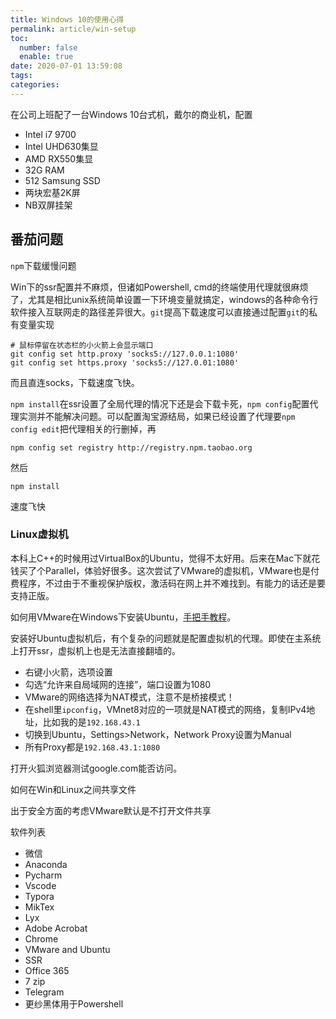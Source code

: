 ```yaml
---
title: Windows 10的使用心得
permalink: article/win-setup
toc:
  number: false
  enable: true
date: 2020-07-01 13:59:08
tags:
categories:
---
```


在公司上班配了一台Windows 10台式机，戴尔的商业机，配置

<!-- more -->

- Intel i7 9700
- Intel UHD630集显
- AMD RX550集显
- 32G RAM
- 512 Samsung SSD
- 两块宏基2K屏
- NB双屏挂架

## 番茄问题

`npm`下载缓慢问题

Win下的ssr配置并不麻烦，但诸如Powershell, cmd的终端使用代理就很麻烦了，尤其是相比unix系统简单设置一下环境变量就搞定，windows的各种命令行软件接入互联网走的路径差异很大。`git`提高下载速度可以直接通过配置`git`的私有变量实现

```
# 鼠标停留在状态栏的小火箭上会显示端口
git config set http.proxy 'socks5://127.0.0.1:1080'
git config set https.proxy 'socks5://127.0.01:1080'
```

而且直连socks，下载速度飞快。

`npm install`在ssr设置了全局代理的情况下还是会下载卡死，`npm config`配置代理实测并不能解决问题。可以配置淘宝源结局，如果已经设置了代理要`npm config edit`把代理相关的行删掉，再

```
npm config set registry http://registry.npm.taobao.org
```

然后

```
npm install
```

速度飞快

### Linux虚拟机

本科上C++的时候用过VirtualBox的Ubuntu，觉得不太好用。后来在Mac下就花钱买了个Parallel，体验好很多。这次尝试了VMware的虚拟机，VMware也是付费程序，不过由于不重视保护版权，激活码在网上并不难找到。有能力的话还是要支持正版。

如何用VMware在Windows下安装Ubuntu，[手把手教程](https://zhuanlan.zhihu.com/p/41940739)。

安装好Ubuntu虚拟机后，有个复杂的问题就是配置虚拟机的代理。即使在主系统上打开ssr，虚拟机上也是无法直接翻墙的。

- 右键小火箭，选项设置
- 勾选“允许来自局域网的连接”，端口设置为1080
- VMware的网络选择为NAT模式，注意不是桥接模式！
- 在shell里`ipconfig`，VMnet8对应的一项就是NAT模式的网络，复制IPv4地址，比如我的是`192.168.43.1`
- 切换到Ubuntu，Settings>Network，Network Proxy设置为Manual
- 所有Proxy都是`192.168.43.1:1080`

打开火狐浏览器测试google.com能否访问。



如何在Win和Linux之间共享文件

出于安全方面的考虑VMware默认是不打开文件共享





软件列表

- 微信
- Anaconda
- Pycharm
- Vscode
- Typora
- MikTex
- Lyx
- Adobe Acrobat
- Chrome
- VMware and Ubuntu
- SSR
- Office 365
- 7 zip
- Telegram
- 更纱黑体用于Powershell

